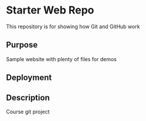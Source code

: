 # Starter Web Repo

This repository is for showing how Git and GitHub work

## Purpose

Sample website with plenty of files for demos

## Deployment

## Description

Course git project